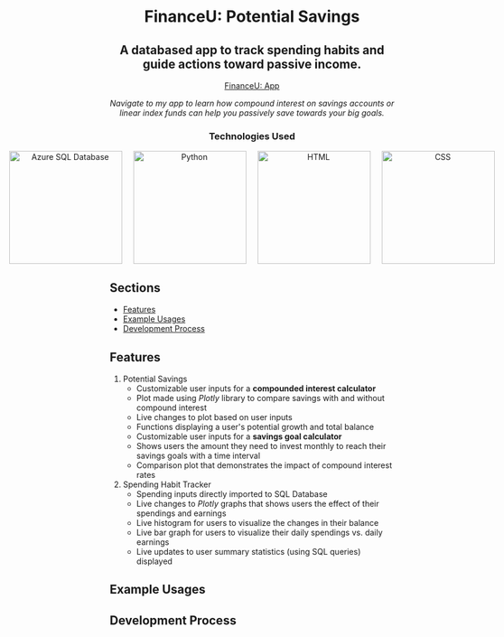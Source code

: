 <!-- Title -->
<div align="center">
    <h1>FinanceU: Potential Savings</h1>
    <h2>
        A databased app to track spending habits and guide actions toward passive income.
    </h2>
    <a href='https://live-financeu-potential-savings.onrender.com/'>
        FinanceU: App
    </a>
    <p>
        <em>Navigate to my app to learn how compound interest on savings accounts or linear index funds can help you passively save towards your big goals.</em>
    </p>
    <div align='center'>
        <h3>
            <b>Technologies Used</b>
        </h3>
        <div style="display: flex; justify-content: center; align-items: center; gap: 20px;">
            <img src="https://cdn.jsdelivr.net/gh/devicons/devicon@latest/icons/azuresqldatabase/azuresqldatabase-original.svg" alt="Azure SQL Database" width="200">
            <img src="https://cdn.jsdelivr.net/gh/devicons/devicon@latest/icons/python/python-original.svg" alt="Python" width="200">
            <img src="https://cdn.jsdelivr.net/gh/devicons/devicon@latest/icons/html5/html5-original.svg" alt="HTML" width="200"/>
            <img src="https://cdn.jsdelivr.net/gh/devicons/devicon@latest/icons/css3/css3-original.svg" alt="CSS" width="200"/>
        </div>
    </div>
</div>

## Sections
- [Features](#features)
- [Example Usages](#example-usage)
- [Development Process](#development-process)


## Features
1. Potential Savings
    - Customizable user inputs for a **compounded interest calculator**
    - Plot made using *Plotly* library to compare savings with and without compound interest
    - Live changes to plot based on user inputs
    - Functions displaying a user's potential growth and total balance
    - Customizable user inputs for a **savings goal calculator**
    - Shows users the amount they need to invest monthly to reach their savings goals with a time interval
    - Comparison plot that demonstrates the impact of compound interest rates
2. Spending Habit Tracker
    - Spending inputs directly imported to SQL Database
    - Live changes to *Plotly* graphs that shows users the effect of their spendings and earnings
    - Live histogram for users to visualize the changes in their balance 
    - Live bar graph for users to visualize their daily spendings vs. daily earnings
    - Live updates to user summary statistics (using SQL queries) displayed
  
## Example Usages

## Development Process
          
